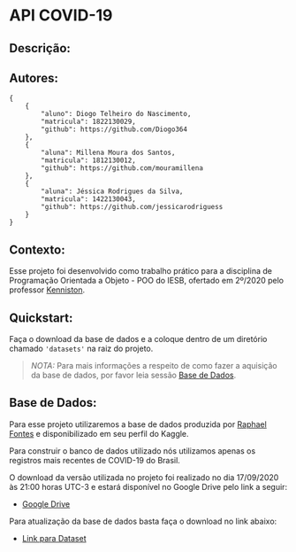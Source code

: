 # API COVID-19

## Descrição:
 
## Autores:
```
{
    {
        "aluno": Diogo Telheiro do Nascimento,
        "matricula": 1822130029,
        "github": https://github.com/Diogo364
    },
    {
        "aluna": Millena Moura dos Santos,
        "matricula": 1812130012,
        "github": https://github.com/mouramillena 
    },
    {
        "aluna": Jéssica Rodrigues da Silva,
        "matricula": 1422130043,
        "github": https://github.com/jessicarodriguess
    }
}
```

## Contexto:
Esse projeto foi desenvolvido como trabalho prático para a disciplina de Programação Orientada a Objeto - POO do IESB, 
ofertado em 2º/2020 pelo professor [Kenniston](https://github.com/kenniston).

## Quickstart:
Faça o download da base de dados e a coloque dentro de um diretório chamado `'datasets'` na raiz do projeto.
> *NOTA:* Para mais informações a respeito de como fazer a aquisição da base de dados, por favor leia sessão 
> [Base de Dados](#base-de-dados). 

## Base de Dados:
Para esse projeto utilizaremos a base de dados produzida por [Raphael Fontes](https://www.kaggle.com/unanimad) e 
disponibilizado em seu perfil do Kaggle.

Para construir o banco de dados utilizado nós utilizamos apenas os registros mais recentes de COVID-19 do Brasil.

O download da versão utilizada no projeto foi realizado no dia 17/09/2020 às 21:00 horas UTC-3 e estará disponível 
no Google Drive pelo link a seguir:
- [Google Drive](https://drive.google.com/drive/folders/1363-UDdvkU1YIVodrydHpHZVbh7cDCjL?usp=sharing)

Para atualização da base de dados basta faça o download no link abaixo: 
- [Link para Dataset](https://www.kaggle.com/unanimad/corona-virus-brazil)
